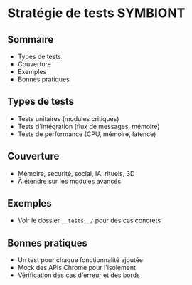 # Stratégie de tests SYMBIONT

## Sommaire
- Types de tests
- Couverture
- Exemples
- Bonnes pratiques

## Types de tests
- Tests unitaires (modules critiques)
- Tests d'intégration (flux de messages, mémoire)
- Tests de performance (CPU, mémoire, latence)

## Couverture
- Mémoire, sécurité, social, IA, rituels, 3D
- À étendre sur les modules avancés

## Exemples
- Voir le dossier `__tests__/` pour des cas concrets

## Bonnes pratiques
- Un test pour chaque fonctionnalité ajoutée
- Mock des APIs Chrome pour l'isolement
- Vérification des cas d'erreur et des bords 